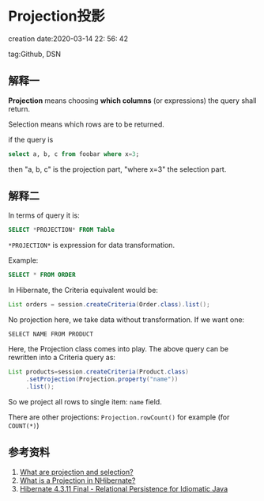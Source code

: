 # Projection投影 #

creation date:2020-03-14 22: 56: 42

tag:Github, DSN

## 解释一 ##

**Projection** means choosing **which columns** (or expressions) the query shall return.

Selection means which rows are to be returned.

if the query is

```sql
select a, b, c from foobar where x=3;
```
then "a, b, c" is the projection part, "where x=3" the selection part.

## 解释二 ##

In terms of query it is:

```sql
SELECT *PROJECTION* FROM Table
```

`*PROJECTION*` is expression for data transformation.

Example:

```sql
SELECT * FROM ORDER
```

In Hibernate, the Criteria equivalent would be:

```java
List orders = session.createCriteria(Order.class).list();
```

No projection here, we take data without transformation. If we want one:

```
SELECT NAME FROM PRODUCT
```

Here, the Projection class comes into play. The above query can be rewritten into a Criteria query as:

```java
List products=session.createCriteria(Product.class)
     .setProjection(Projection.property("name"))
     .list();
```

So we project all rows to single item: `name` field.

There are other projections: `Projection.rowCount()` for example (for `COUNT(*)`)

## 参考资料 ##

1. [What are projection and selection?](https://stackoverflow.com/questions/1031076/what-are-projection-and-selection)
2. [What is a Projection in NHibernate?](https://stackoverflow.com/questions/4746995/what-is-a-projection-in-nhibernate)
3. [Hibernate 4.3.11 Final - Relational Persistence for Idiomatic Java](https://docs.jboss.org/hibernate/orm/4.3/manual/en-US/html_single/)
